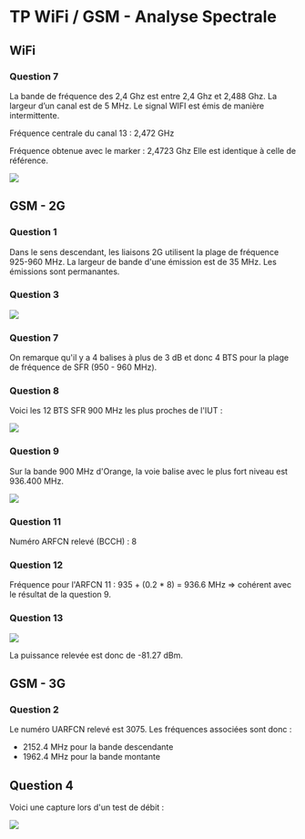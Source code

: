 # TP WiFi / GSM - Analyse Spectrale

## WiFi

### Question 7

La bande de fréquence des 2,4 Ghz est entre 2,4 Ghz et 2,488 Ghz. La largeur d’un canal est de 5 MHz. Le signal WIFI est émis de manière intermittente.

Fréquence centrale du canal 13 : 2,472 GHz

Fréquence obtenue avec le marker : 2,4723 Ghz
Elle est identique à celle de référence.

![](https://i.ibb.co/g7xd22R/SIGLENT-WIFI-CANAL-13.png)

## GSM - 2G

### Question 1

Dans le sens descendant, les liaisons 2G utilisent la plage de fréquence 925-960 MHz. La largeur de bande d'une émission est de 35 MHz. Les émissions sont permanantes.

### Question 3

![](https://i.ibb.co/wNGVJrX/SIGLENT-GSM-900-2-G.jpg)

### Question 7

On remarque qu'il y a 4 balises à plus de 3 dB et donc 4 BTS pour la plage de fréquence de SFR (950 - 960 MHz).

### Question 8

Voici les 12 BTS SFR 900 MHz les plus proches de l'IUT :

![](https://i.ibb.co/XSGJBwb/12-BTS-SFR-VELIZY.png)

### Question 9

Sur la bande 900 MHz d'Orange, la voie balise avec le plus fort niveau est 936.400 MHz.

![](https://i.ibb.co/jG2yrZG/SSA-201203232331.png)

### Question 11

Numéro ARFCN relevé (BCCH) : 8

### Question 12

Fréquence pour l'ARFCN 11 : 935 + (0.2 * 8) = 936.6 MHz => cohérent avec le résultat de la question 9.

### Question 13

![](https://i.ibb.co/WVKRRYk/SSA-201218214528ap.png)

La puissance relevée est donc de -81.27 dBm.

## GSM - 3G

### Question 2

Le numéro UARFCN relevé est 3075. Les fréquences associées sont donc :
  - 2152.4 MHz pour la bande descendante
  - 1962.4 MHz pour la bande montante

## Question 4

Voici une capture lors d'un test de débit :

![](https://i.ibb.co/xDNp0YP/SSA-201218224430ap.png)
